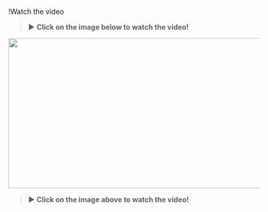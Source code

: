 !Watch the video

> :arrow_forward: **Click on the image below to watch the video!**

[<img src="https://img.youtube.com/vi/8RrYqJJq8sM/hqdefault.jpg" width="600" height="300"
/>](https://www.youtube.com/embed/8RrYqJJq8sM)

> :arrow_forward: **Click on the image above to watch the video!**


